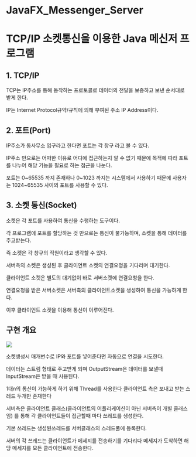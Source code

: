 # JavaFX_Messenger_Server

<H1>TCP/IP 소켓통신을 이용한 Java 메신저 프로그램</H1>

<H2>1. TCP/IP</H2>
<p>TCP는 IP주소를 통해 동작하는 프로토콜로 데이터의 전달을 보증하고 보낸 순서대로 받게 한다.</P>
<P>IP는 Internet Protocol규약/규칙에 의해 부여된 주소 IP Address이다.</P>

<H2>2. 포트(Port)</H2>
<P>IP주소가 동사무소 입구라고 한다면 포트는 각 창구 라고 볼 수 있다.</P>
<P>IP주소 만으로는 어떠한 이유로 어디에 접근하는지 알 수 없기 때문에 목적에 따라 포트를 나누어 해당 기능을 필요로 하는 접근을 나눈다.</P>
<P>포트는 0~65535 까지 존재하나 0~1023 까지는 시스템에서 사용하기 때문에 사용자는 1024~65535 사이의 포트를 사용할 수 있다.</P>

<H2>3. 소켓 통신(Socket)</H2>
<P>소켓은 각 포트를 사용하여 통신을 수행하는 도구이다.</P>
<P>각 프로그램에 포트를 할당하는 것 만으로는 통신이 불가능하며, 소켓을 통해 데이터를 주고받는다.</P>
<P>즉 소켓은 각 창구의 직원이라고 생각할 수 있다.</P>

<P>서버측의 소켓은 생성된 후 클라이언트 소켓의 연결요청을 기다리며 대기한다.</P>
<P>클라이언트 소켓은 별도의 대기없이 바로 서버소켓에 연결요청을 한다.</P>
<P>연결요청을 받은 서버소켓은 서버측의 클라이언트소켓을 생성하여 통신을 가능하게 한다.</P>
<P>이후 클라이언트 소켓을 이용해 통신이 이루어진다.</P>

<H2>구현 개요</H2>
<img src = "https://t1.daumcdn.net/cfile/tistory/99FFD1345ED62D7B31"/>

<P>소켓생성시 매개변수로 IP와 포트를 넣어준다면 자동으로 연결을 시도한다.</P>
<P>데이터는 스트림 형태로 주고받게 되며 OutputStream은 데이터를 보낼때 InputStream은 받을 때 사용된다.</P>
<P>1대n의 통신이 가능하게 하기 위해 Thread를 사용한다 클라이언트 측은 보내고 받는 스레드 두개만 존재한다</P>
<P>서버측은 클라이언트 클래스(클라이언트의 어플리케이션이 아닌 서버측이 개별 클래스임) 를 통해 각 클라이언트들이 접근할때 마다 쓰레드를 생성한다.</P>
<P>기본 쓰레드는 생성된쓰레드를 서버클래스의 스레드풀에 등록한다.</P>
<P>서버의 각 쓰레드는 클라이언트가 메세지를 전송하기를 기다리다 메세지가 도착하면 해당 메세지를 모든 클라이언트에 전송한다.</P>
